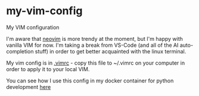 # my-vim-config
My VIM configuration

I'm aware that [neovim](https://neovim.io/) is more trendy at the moment, but I'm happy with vanilla VIM for now. 
I'm taking a break from VS-Code (and all of the AI auto-completion stuff) in order to get better acquainted with the linux terminal.

My vim config is in [.vimrc](./.vimrc) - copy this file to ~/.vimrc on your computer in order to apply it to your local VIM. 

You can see how I use this config in my docker container for python development [here](https://github.com/J-sephB-lt-n/python-docker-container)

